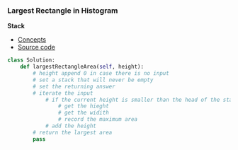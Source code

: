 ### Largest Rectangle in Histogram
**Stack**
- [Concepts](images/)
- [Source code](source/Stack.py)
```python
class Solution:
    def largestRectangleArea(self, height):
        # height append 0 in case there is no input
        # set a stack that will never be empty
        # set the returning answer
        # iterate the input
            # if the current height is smaller than the head of the stack
                # get the hieght
                # get the widith
                # record the maximum area
            # add the height
        # return the largest area
        pass
```
